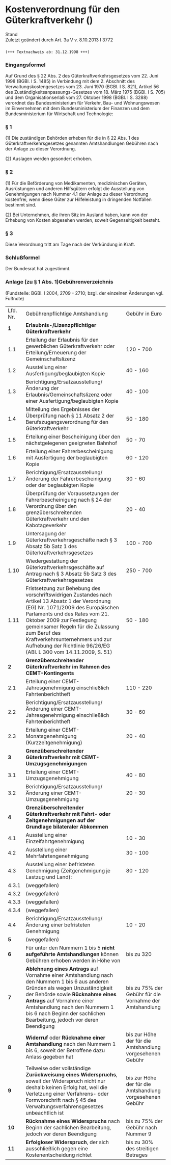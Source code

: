 Kostenverordnung für den Güterkraftverkehr ()
=============================================

Stand  
Zuletzt geändert durch Art. 3a V v. 8.10.2013 I 3772

### 

```
(+++ Textnachweis ab: 31.12.1998 +++)
```

### Eingangsformel

Auf Grund des § 22 Abs. 2 des Güterkraftverkehrsgesetzes vom 22. Juni 1998 (BGBl. I S. 1485) in Verbindung mit dem 2. Abschnitt des Verwaltungskostengesetzes vom 23. Juni 1970 (BGBl. I S. 821), Artikel 56 des Zuständigkeitsanpassungs-Gesetzes vom 18. März 1975 (BGBl. I S. 705) und dem Organisationserlaß vom 27. Oktober 1998 (BGBl. I S. 3288) verordnet das Bundesministerium für Verkehr, Bau- und Wohnungswesen im Einvernehmen mit dem Bundesministerium der Finanzen und dem Bundesministerium für Wirtschaft und Technologie:

### § 1

(1) Die zuständigen Behörden erheben für die in § 22 Abs. 1 des Güterkraftverkehrsgesetzes genannten Amtshandlungen Gebühren nach der Anlage zu dieser Verordnung.

(2) Auslagen werden gesondert erhoben.

### § 2

(1) Für die Beförderung von Medikamenten, medizinischen Geräten, Ausrüstungen und anderen Hilfsgütern erfolgt die Ausstellung von Genehmigungen nach Nummer 4.1 der Anlage zu dieser Verordnung kostenfrei, wenn diese Güter zur Hilfeleistung in dringenden Notfällen bestimmt sind.

(2) Bei Unternehmen, die ihren Sitz im Ausland haben, kann von der Erhebung von Kosten abgesehen werden, soweit Gegenseitigkeit besteht.

### § 3

Diese Verordnung tritt am Tage nach der Verkündung in Kraft.

### Schlußformel

Der Bundesrat hat zugestimmt.

### Anlage (zu § 1 Abs. 1)Gebührenverzeichnis

(Fundstelle: BGBl. I 2004, 2709 - 2710;
bzgl. der einzelnen Änderungen vgl. Fußnote)

|          |                                                                                                                                                                                                                                                                                                                                                                |                                                           |
|----------|----------------------------------------------------------------------------------------------------------------------------------------------------------------------------------------------------------------------------------------------------------------------------------------------------------------------------------------------------------------|-----------------------------------------------------------|
| Lfd. Nr. | Gebührenpflichtige Amtshandlung                                                                                                                                                                                                                                                                                                                                | Gebühr in Euro                                            |
| **1**    | **Erlaubnis-/Lizenzpflichtiger Güterkraftverkehr**                                                                                                                                                                                                                                                                                                             |                                                           |
| 1.1      | Erteilung der Erlaubnis für den gewerblichen Güterkraftverkehr oder Erteilung/Erneuerung der Gemeinschaftslizenz                                                                                                                                                                                                                                               | 120 - 700                                                 |
| 1.2      | Ausstellung einer Ausfertigung/beglaubigten Kopie                                                                                                                                                                                                                                                                                                              | 40 - 160                                                  |
| 1.3      | Berichtigung/Ersatzausstellung/Änderung der Erlaubnis/Gemeinschaftslizenz oder einer Ausfertigung/beglaubigten Kopie                                                                                                                                                                                                                                           | 40 - 100                                                  |
| 1.4      | Mitteilung des Ergebnisses der Überprüfung nach § 11 Absatz 2 der Berufszugangsverordnung für den Güterkraftverkehr                                                                                                                                                                                                                                            | 50 - 180                                                  |
| 1.5      | Erteilung einer Bescheinigung über den nächstgelegenen geeigneten Bahnhof                                                                                                                                                                                                                                                                                      | 50 - 70                                                   |
| 1.6      | Erteilung einer Fahrerbescheinigung mit Ausfertigung der beglaubigten Kopie                                                                                                                                                                                                                                                                                    | 60 - 120                                                  |
| 1.7      | Berichtigung/Ersatzausstellung/Änderung der Fahrerbescheinigung oder der beglaubigten Kopie                                                                                                                                                                                                                                                                    | 30 - 60                                                   |
| 1.8      | Überprüfung der Voraussetzungen der Fahrerbescheinigung nach § 24 der Verordnung über den grenzüberschreitenden Güterkraftverkehr und den Kabotageverkehr                                                                                                                                                                                                      | 20 - 40                                                   |
| 1.9      | Untersagung der Güterkraftverkehrsgeschäfte nach § 3 Absatz 5b Satz 1 des Güterkraftverkehrsgesetzes                                                                                                                                                                                                                                                           | 100 - 700                                                 |
| 1.10     | Wiedergestattung der Güterkraftverkehrsgeschäfte auf Antrag nach § 3 Absatz 5b Satz 3 des Güterkraftverkehrsgesetzes                                                                                                                                                                                                                                           | 250 - 700                                                 |
| 1.11     | Fristsetzung zur Behebung des vorschriftswidrigen Zustandes nach Artikel 13 Absatz 1 der Verordnung (EG) Nr. 1071/2009 des Europäischen Parlaments und des Rates vom 21. Oktober 2009 zur Festlegung gemeinsamer Regeln für die Zulassung zum Beruf des Kraftverkehrsunternehmers und zur Aufhebung der Richtlinie 96/26/EG (ABl. L 300 vom 14.11.2009, S. 51) | 50 - 180                                                  |
| **2**    | **Grenzüberschreitender Güterkraftverkehr im Rahmen des CEMT-Kontingents**                                                                                                                                                                                                                                                                                     |                                                           |
| 2.1      | Erteilung einer CEMT-Jahresgenehmigung einschließlich Fahrtenberichtheft                                                                                                                                                                                                                                                                                       | 110 - 220                                                 |
| 2.2      | Berichtigung/Ersatzausstellung/Änderung einer CEMT-Jahresgenehmigung einschließlich Fahrtenberichtheft                                                                                                                                                                                                                                                         | 30 - 60                                                   |
| 2.3      | Erteilung einer CEMT-Monatsgenehmigung (Kurzzeitgenehmigung)                                                                                                                                                                                                                                                                                                   | 20 - 40                                                   |
| **3**    | **Grenzüberschreitender Güterkraftverkehr mit CEMT-Umzugsgenehmigungen**                                                                                                                                                                                                                                                                                       |                                                           |
| 3.1      | Erteilung einer CEMT-Umzugsgenehmigung                                                                                                                                                                                                                                                                                                                         | 40 - 80                                                   |
| 3.2      | Berichtigung/Ersatzausstellung/Änderung einer CEMT-Umzugsgenehmigung                                                                                                                                                                                                                                                                                           | 20 - 30                                                   |
| **4**    | **Grenzüberschreitender Güterkraftverkehr mit Fahrt- oder Zeitgenehmigungen auf der Grundlage bilateraler Abkommen**                                                                                                                                                                                                                                           |                                                           |
| 4.1      | Ausstellung einer Einzelfahrtgenehmigung                                                                                                                                                                                                                                                                                                                       | 10 - 30                                                   |
| 4.2      | Ausstellung einer Mehrfahrtengenehmigung                                                                                                                                                                                                                                                                                                                       | 30 - 100                                                  |
| 4.3      | Ausstellung einer befristeten Genehmigung (Zeitgenehmigung je Lastzug und Land):                                                                                                                                                                                                                                                                               | 80 - 120                                                  |
| 4.3.1    | (weggefallen)                                                                                                                                                                                                                                                                                                                                                  |                                                           |
| 4.3.2    | (weggefallen)                                                                                                                                                                                                                                                                                                                                                  |                                                           |
| 4.3.3    | (weggefallen)                                                                                                                                                                                                                                                                                                                                                  |                                                           |
| 4.3.4    | (weggefallen)                                                                                                                                                                                                                                                                                                                                                  |                                                           |
| 4.4      | Berichtigung/Ersatzausstellung/Änderung einer befristeten Genehmigung                                                                                                                                                                                                                                                                                          | 10 - 20                                                   |
| **5**    | (weggefallen)                                                                                                                                                                                                                                                                                                                                                  |                                                           |
| **6**    | Für unter den Nummern 1 bis 5 **nicht aufgeführte Amtshandlungen** können Gebühren erhoben werden in Höhe von                                                                                                                                                                                                                                                  | bis zu 320                                                |
| **7**    | **Ablehnung eines Antrags** auf Vornahme einer Amtshandlung nach den Nummern 1 bis 6 aus anderen Gründen als wegen Unzuständigkeit der Behörde sowie **Rücknahme eines Antrags** auf Vornahme einer Amtshandlung nach den Nummern 1 bis 6 nach Beginn der sachlichen Bearbeitung, jedoch vor deren Beendigung                                                  | bis zu 75% der Gebühr für die Vornahme der Amtshandlung   |
| **8**    | **Widerruf** oder **Rücknahme einer Amtshandlung** nach den Nummern 1 bis 6, soweit der Betroffene dazu Anlass gegeben hat                                                                                                                                                                                                                                     | bis zur Höhe der für die Amtshandlung vorgesehenen Gebühr |
| **9**    | Teilweise oder vollständige **Zurückweisung eines Widerspruchs**, soweit der Widerspruch nicht nur deshalb keinen Erfolg hat, weil die Verletzung einer Verfahrens- oder Formvorschrift nach § 45 des Verwaltungsverfahrensgesetzes unbeachtlich ist                                                                                                           | bis zur Höhe der für die Amtshandlung vorgesehenen Gebühr |
| **10**   | **Rücknahme eines Widerspruchs** nach Beginn der sachlichen Bearbeitung, jedoch vor deren Beendigung                                                                                                                                                                                                                                                           | bis zu 75% der Gebühr nach Nummer 9                       |
| **11**   | **Erfolgloser Widerspruch**, der sich ausschließlich gegen eine Kostenentscheidung richtet                                                                                                                                                                                                                                                                     | bis zu 30% des streitigen Betrages                        |


